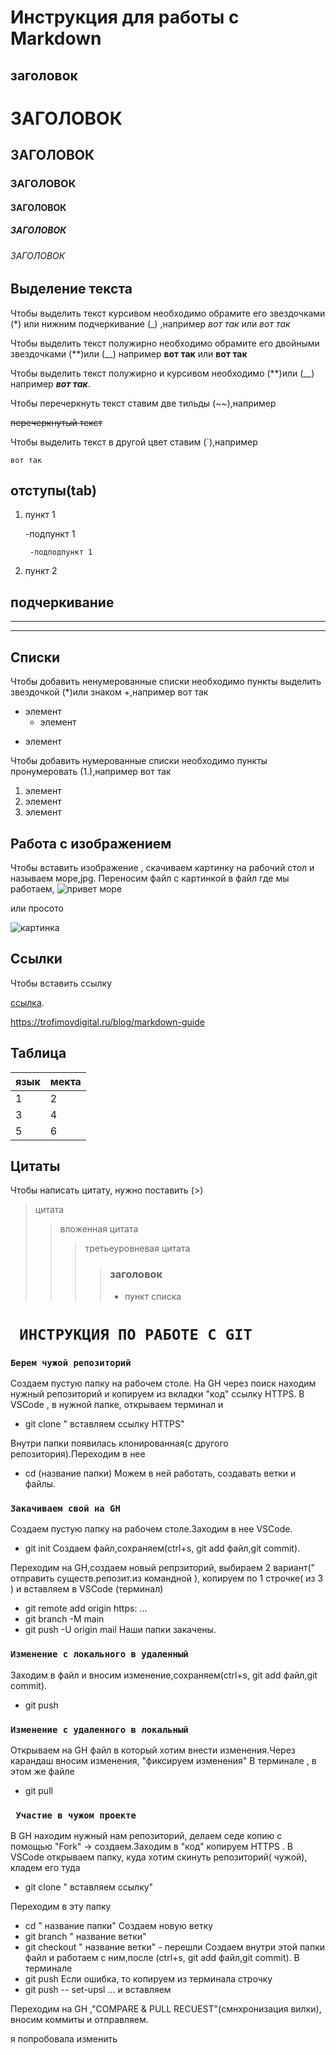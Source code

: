 # Инструкция для работы с Markdown

## заголовок

# ЗАГОЛОВОК
## ЗАГОЛОВОК
### ЗАГОЛОВОК
#### ЗАГОЛОВОК
##### ЗАГОЛОВОК
###### ЗАГОЛОВОК
 
## Выделение текста

Чтобы выделить текст курсивом необходимо обрамите его звездочками (*) или нижним подчеркивание (_) ,например *вот так* или _вот так_


Чтобы выделить текст полужирно необходимо обрамите его двойными звездочками (**)или (__) например **вот так** или __вот так__

Чтобы выделить текст полужирно  и курсивом необходимо  (**)или (__) 
например _**вот так**_.

Чтобы перечеркнуть текст ставим две тильды (~~),например

~~перечеркнутый текст~~

Чтобы выделить текст в другой цвет ставим (`),например

 `вот так`

## отступы(tab)
1. пункт 1

    -подпункт 1

        -подподпункт 1
2. пункт 2

            


## подчеркивание

---

***

## Списки
 Чтобы добавить ненумерованные списки необходимо пункты выделить звездочкой (*)или знаком +,например  вот так
* элемент
    * элемент
+ элемент

Чтобы добавить нумерованные списки необходимо пункты пронумеровать (1.),например  вот так
1. элемент
2. элемент
3. элемент 


## Работа с изображением

Чтобы вставить изображение , скачиваем картинку на рабочий стол и называем море,jpg. Переносим файл с картинкой в файл где мы работаем,
![привет море](море.jpg)

или просото 


![картинка](https://img1.fonwall.ru/o/kc/wallpaper-clouds-sunset-windy-landscapes.jpeg)

## Ссылки


Чтобы вставить ссылку 

[ссылка](https://trofimovdigital.ru/blog/markdown-guide).


<https://trofimovdigital.ru/blog/markdown-guide>


## Таблица

| язык | мекта|
|------|------|
| 1    |     2|
| 3    |     4|
| 5    |     6|


## Цитаты

Чтобы написать цитату, нужно поставить  (>)

>цитата
>>вложенная цитата
>>>третьеуровневая цитата
>>>>### заголовок
>>>>* пункт списка




#   ` ИНСТРУКЦИЯ ПО РАБОТЕ С GIT`

### `Берем чужой репозиторий`

Создаем пустую папку на рабочем столе. 
На GH через поиск находим нужный репозиторий и копируем из вкладки "код" ссылку HTTPS.
В VSCode , в нужной папке, открываем терминал и 
* git clone  " вставляем ссылку HTTPS"

 Внутри папки появилась клонированная(с другого репозитория).Переходим в нее
 * cd (название папки)
Можем в ней работать, создавать ветки и файлы.

### `Закачиваем свой на GH `

Создаем пустую папку на рабочем столе.Заходим в нее VSCode.
* git init
Создаем файл,сохраняем(ctrl+s, git add файл,git commit).

Переходим на GH,создаем новый репрзиторий, выбираем 2 вариант(" отправить существ.репозит.из командной ), копируем по 1 строчке( из 3 ) и вставляем в VSCode (терминал)
* git remote add origin https: ...
* git branch -M main
* git push -U origin mail
Наши папки закачены.

### `Изменение с локального в удаленный `

Заходим в файл и вносим изменение,сохраняем(ctrl+s, git add файл,git commit).
* git push

### `Изменение с удаленного в локальный `

Открываем на GH файл в который хотим внести изменения.Через карандаш вносим изменения, "фиксируем изменения"
В терминале , в этом же файле
* git pull

### ` Участие в чужом проекте`

B GH находим нужный нам репозиторий, делаем седе копию с помощью "Fork" -> создаем.Заходим в "код" копируем HTTPS .
В VSCode открываем папку, куда хотим скинуть репозиторий( чужой), кладем его туда
* git clone " вставляем ссылку"

Переходим в эту папку
* cd " название папки"
Создаем новую ветку
* git branch " название ветки"
* git checkout " название ветки" - перешли
Создаем внутри этой папки файл и работаем с ним,после   (ctrl+s, git add файл,git commit). В терминале 
* git push
Если ошибка, то копируем из терминала строчку
* git push -- set-upsl ... и вставляем

Переходим на GH ,"COMPARE & PULL RECUEST"(смнхронизация вилки), вносим коммиты и отправляем.

я попробовала изменить 


